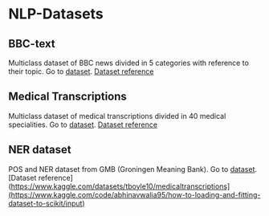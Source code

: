 # NLP-Datasets

## **BBC-text**
Multiclass dataset of BBC news divided in 5 categories with reference to their topic.
Go to [dataset](datasets/bbc-text.csv). [Dataset reference](https://www.kaggle.com/datasets/yufengdev/bbc-fulltext-and-category/code)
 ## **Medical Transcriptions**
Multiclass dataset of medical transcriptions divided in 40 medical specialities.
Go to [dataset](datasets/med_transcripts.csv). [Dataset reference](https://www.kaggle.com/datasets/tboyle10/medicaltranscriptions)
 ## **NER dataset**
POS and NER dataset from GMB (Groningen Meaning Bank).
Go to [dataset](datasets/ner_dataset.csv). [Dataset reference](https://www.kaggle.com/datasets/tboyle10/medicaltranscriptions](https://www.kaggle.com/code/abhinavwalia95/how-to-loading-and-fitting-dataset-to-scikit/input)
